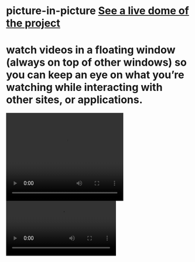 # picture-in-picture [See a live dome of the project](https://ahmed-roshdy-1.github.io/picture-in-picture/)
# watch videos in a floating window (always on top of other windows) so you can keep an eye on what you’re watching while interacting with other sites, or applications.
<video  src="demo video/PPicture in picture using.mp4" type="video/mp4" width="320" height="240" controls>
  
</video>
<video src="demo video/PPicture in picture using.mp4"></video>
